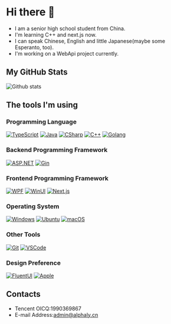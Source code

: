 # Hi there 👋

- I am a senior high school student from China.
- I'm learning C++ and next.js now.
- I can speak Chinese, English and little Japanese(maybe some Esperanto, too).
- I'm working on a WebApi project currently.

## My GitHub Stats

![Github stats](https://github-readme-stats.vercel.app/api?username=alphaly2k&show_icons=true&count_private=true)

## The tools I'm using

### Programming Language

[![TypeScript](https://img.shields.io/badge/-Typescript-3178C6?style=plastic&logo=typescript&logoColor=fff)](https://www.typescriptlang.org/)
[![Java](https://img.shields.io/badge/-Java-007396?style=plastic)](https://www.java.com/)
[![CSharp](https://img.shields.io/badge/-C%23-0B9E0B.svg?style=plastic&logo=csharp&logoColor=fff)](https://docs.microsoft.com/en-us/dotnet/csharp/) 
[![C++](https://img.shields.io/badge/-C++-649AD2.svg?style=plastic&logo=cplusplus&logoColor=fff)](https://www.cplusplus.com/)
[![Golang](https://img.shields.io/badge/-Golang-00ADD8?style=plastic&logo=go&logoColor=fff)](https://go.dev/)

### Backend Programming Framework

[![ASP.NET](https://img.shields.io/badge/-ASP.NET-512BD4.svg?style=plastic&logo=dotnet&logoColor=fff)](https://asp.net/)
[![Gin](https://img.shields.io/badge/-Gin-00ADD8?style=plastic&logo=go&logoColor=fff)](https://github.com/gin-gonic/gin)

### Frontend Programming Framework

[![WPF](https://img.shields.io/badge/-WPF-512BD4.svg?style=plastic&logo=dotnet&logoColor=fff)](https://dotnet.microsoft.com/zh-cn/apps/desktop)
[![WinUI](https://img.shields.io/badge/-WinUI-512BD4.svg?style=plastic&logo=dotnet&logoColor=fff)](https://dotnet.microsoft.com/zh-cn/apps/desktop)
[![Next.js](https://img.shields.io/badge/-Next.js-000000.svg?style=plastic&logo=next.js&logoColor=fff)](https://nextjs.org/)

### Operating System

[![Windows](https://img.shields.io/badge/-Windows%2011-0078D7?style=plastic&logo=windows&logoColor=fff)](https://blogs.windows.com/)
[![Ubuntu](https://img.shields.io/badge/-Ubuntu-E95420?style=plastic&logo=ubuntu&logoColor=fff)](https://ubuntu.com/)
[![macOS](https://img.shields.io/badge/-macOS-FFFFFF?style=plastic&logo=macos&logoColor=000)](https://www.apple.com/macos)

### Other Tools

[![Git](https://img.shields.io/badge/-Git-F05032?style=plastic&logo=git&logoColor=fff)](https://git-scm.com/)
[![VSCode](https://img.shields.io/badge/-VS%20Code-007ACC?style=plastic&logo=visual%20studio%20code&logoColor=fff)](https://code.visualstudio.com)

### Design Preference

[![FluentUI](https://img.shields.io/badge/-Fluent%20UI-66E57E?style=plastic&logoColor=fff)](https://developer.microsoft.com/en-us/fluentui)
[![Apple](https://img.shields.io/badge/-Apple-FFFFFF?style=plastic&logo=apple&logoColor=000)](https://developer.apple.com/)

## Contacts

- Tencent OICQ:1990369867
- E-mail Address:admin@alphaly.cn
